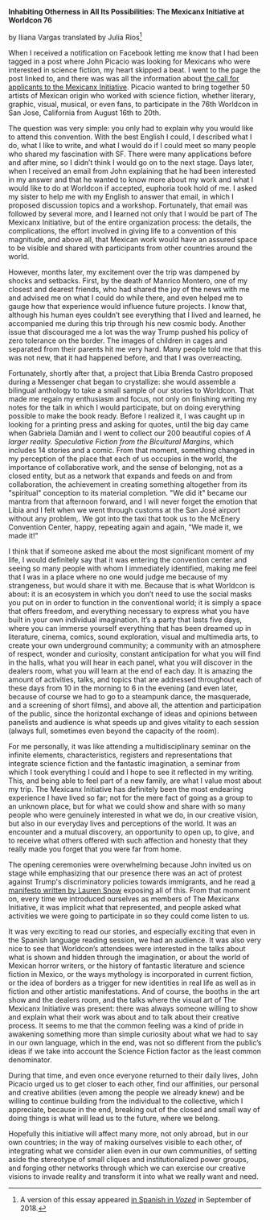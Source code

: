 **Inhabiting Otherness in All Its Possibilities: The Mexicanx Initiative at Worldcon 76**

by Iliana Vargas
translated by Julia Rios[^1]

When I received a notification on Facebook letting me know that I had been tagged in a post where John Picacio was looking for Mexicans who were interested in science fiction, my heart skipped a beat. I went to the page the post linked to, and there was was all the information about [the call for applicants to the Mexicanx Initiative](http://johnpicacio.com/onthefront/2018/01/28/the-mexicanx-initiative/). Picacio wanted to bring together 50 artists of Mexican origin who worked with science fiction, whether literary, graphic, visual, musical, or even fans, to participate in the 76th Worldcon in San Jose, California from August 16th to 20th.

The question was very simple: you only had to explain why you would like to attend this convention. With the best English I could, I described what I do, what I like to write, and what I would do if I could meet so many people who shared my fascination with SF. There were many applications before and after mine, so I didn’t think I would go on to the next stage. Days later, when I received an email from John explaining that he had been interested in my answer and that he wanted to know more about my work and what I would like to do at Worldcon if accepted, euphoria took hold of me. I asked my sister to help me with my English to answer that email, in which I proposed discussion topics and a workshop. Fortunately, that email was followed by several more, and I learned not only that I would be part of The Mexicanx Initiative, but of the entire organization process: the details, the complications, the effort involved in giving life to a convention of this magnitude, and above all, that Mexican work would have an assured space to be visible and shared with participants from other countries around the world.

However, months later, my excitement over the trip was dampened by shocks and setbacks. First, by the death of Manrico Montero, one of my closest and dearest friends, who had shared the joy of the news with me and advised me on what I could do while there, and even helped me to gauge how that experience would influence future projects. I know that, although his human eyes couldn’t see everything that I lived and learned, he accompanied me during this trip through his new cosmic body. Another issue that discouraged me a lot was the way Trump pushed his policy of zero tolerance on the border. The images of children in cages and separated from their parents hit me very hard. Many people told me that this was not new, that it had happened before, and that I was overreacting.

Fortunately, shortly after that, a project that Libia Brenda Castro proposed during a Messenger chat began to crystallize: she would assemble a bilingual anthology to take a small sample of our stories to Worldcon. That made me regain my enthusiasm and focus, not only on finishing writing my notes for the talk in which I would participate, but on doing everything possible to make the book ready. Before I realized it, I was caught up in looking for a printing press and asking for quotes, until the big day came when Gabriela Damián and I went to collect our 200 beautiful copies of _A larger reality. Speculative Fiction from the Bicultural Margins_, which includes 14 stories and a comic. From that moment, something changed in my perception of the place that each of us occupies in the world, the importance of collaborative work, and the sense of belonging, not as a closed entity, but as a network that expands and feeds on and from collaboration, the achievement in creating something altogether from its "spiritual" conception to its material completion. "We did it" became our mantra from that afternoon forward, and I will never forget the emotion that Libia and I felt when we went through customs at the San José airport without any problem,. We got into the taxi that took us to the McEnery Convention Center, happy, repeating again and again, "We made it, we made it!"

I think that if someone asked me about the most significant moment of my life, I would definitely say that it was entering the convention center and seeing so many people with whom I immediately identified, making me feel that I was in a place where no one would judge me because of my strangeness, but would share it with me. Because that is what Worldcon is about: it is an ecosystem in which you don’t need to use the social masks you put on in order to function in the conventional world; it is simply a space that offers freedom, and everything necessary to express what you have built in your own individual imagination. It’s a party that lasts five days, where you can immerse yourself everything that has been dreamed up in literature, cinema, comics, sound exploration, visual and multimedia arts, to create your own underground community; a community with an atmosphere of respect, wonder and curiosity, constant anticipation for what you will find in the halls, what you will hear in each panel, what you will discover in the dealers room, what you will learn at the end of each day. It is amazing the amount of activities, talks, and topics that are addressed throughout each of these days from 10 in the morning to 6 in the evening (and even later, because of course we had to go to a steampunk dance, the masquerade, and a screening of short films), and above all, the attention and participation of the public, since the horizontal exchange of ideas and opinions between panelists and audience is what speeds up and gives vitality to each session (always full, sometimes even beyond the capacity of the room).

For me personally, it was like attending a multidisciplinary seminar on the infinite elements, characteristics, registers and representations that integrate science fiction and the fantastic imagination, a seminar from which I took everything I could and I hope to see it reflected in my writing. This, and being able to feel part of a new family, are what I value most about my trip. The Mexicanx Initiative has definitely been the most endearing experience I have lived so far; not for the mere fact of going as a group to an unknown place, but for what we could show and share with so many people who were genuinely interested in what we do, in our creative vision, but also in our everyday lives and perceptions of the world. It was an encounter and a mutual discovery, an opportunity to open up, to give, and to receive what others offered with such affection and honesty that they really made you forget that you were far from home.

The opening ceremonies were overwhelming because John invited us on stage while emphasizing that our presence there was an act of protest against Trump's discriminatory policies towards immigrants, and he read [a manifesto written by Lauren Snow](https://www.worldcon76.org/entry/read-john-picacio-s-statement-from-the-opening-ceremonies) exposing all of this. From that moment on, every time we introduced ourselves as members of The Mexicanx Initiative, it was implicit what that represented, and people asked what activities we were going to participate in so they could come listen to us.

It was very exciting to read our stories, and especially exciting that even in the Spanish language reading session, we had an audience. It was also very nice to see that Worldcon’s attendees were interested in the talks about what is shown and hidden through the imagination, or about the world of Mexican horror writers, or the history of fantastic literature and science fiction in Mexico, or the ways mythology is incorporated in current fiction, or the idea of ​​borders as a trigger for new identities in real life as well as in fiction and other artistic manifestations. And of course, the booths in the art show and the dealers room, and the talks where the visual art of The Mexicanx Initiative was present: there was always someone willing to show and explain what their work was about and to talk about their creative process. It seems to me that the common feeling was a kind of pride in awakening something more than simple curiosity about what we had to say in our own language, which in the end, was not so different from the public’s ideas if we take into account the Science Fiction factor as the least common denominator.

During that time, and even once everyone returned to their daily lives, John Picacio urged us to get closer to each other, find our affinities, our personal and creative abilities (even among the people we already knew) and be willing to continue building from the individual to the collective, which I appreciate, because in the end, breaking out of the closed and small way of doing things is what will lead us to the future, where we belong.

Hopefully this initiative will affect many more, not only abroad, but in our own countries; in the way of making ourselves visible to each other, of integrating what we consider alien even in our own communities, of setting aside the stereotype of small cliques and institutionalized power groups, and  forging other networks through which we can exercise our creative visions to invade reality and transform it into what we really want and need.

[^1]: A version of this essay appeared [in Spanish in _Vozed_](http://vozed.org/blogs-y-columnas/hibridaciones-sinapticas/hibridaciones-sinapticas-habitar-la-alteridad-en-todas-sus-posibilidades-themexicanxinitiative-en-la-worldcon-76/) in September of 2018.
